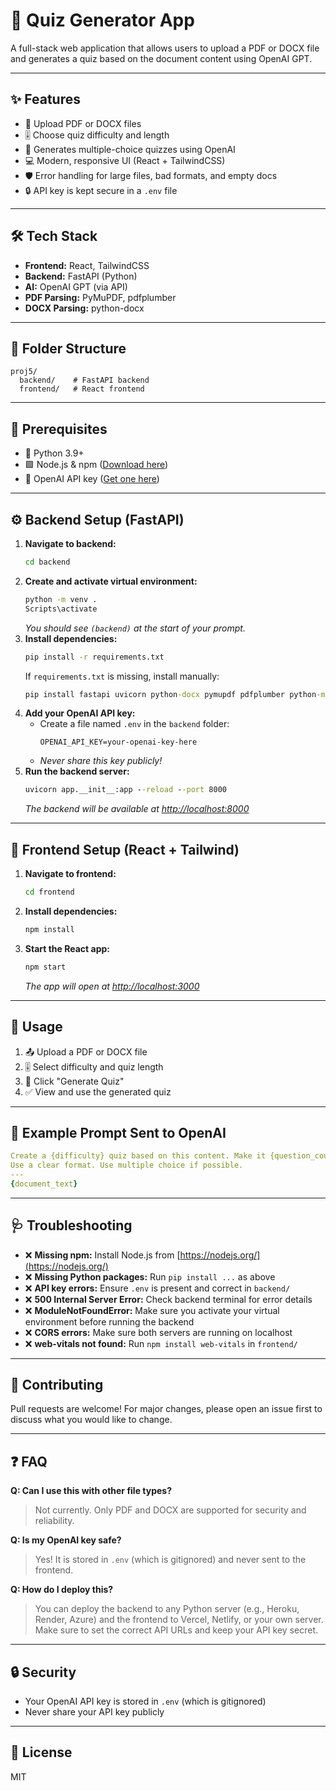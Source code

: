 # 📝 Quiz Generator App

A full-stack web application that allows users to upload a PDF or DOCX file and generates a quiz based on the document content using OpenAI GPT.

---

## ✨ Features
- 📄 Upload PDF or DOCX files
- 🎚️ Choose quiz difficulty and length
- 🤖 Generates multiple-choice quizzes using OpenAI
- 💻 Modern, responsive UI (React + TailwindCSS)
- 🛡️ Error handling for large files, bad formats, and empty docs
- 🔒 API key is kept secure in a `.env` file

---

## 🛠️ Tech Stack
- **Frontend:** React, TailwindCSS
- **Backend:** FastAPI (Python)
- **AI:** OpenAI GPT (via API)
- **PDF Parsing:** PyMuPDF, pdfplumber
- **DOCX Parsing:** python-docx

---

## 📁 Folder Structure
```
proj5/
  backend/    # FastAPI backend
  frontend/   # React frontend
```

---

## 🚦 Prerequisites
- 🐍 Python 3.9+
- 🟩 Node.js & npm ([Download here](https://nodejs.org/))
- 🔑 OpenAI API key ([Get one here](https://platform.openai.com/account/api-keys))

---

## ⚙️ Backend Setup (FastAPI)
1. **Navigate to backend:**
   ```cmd
   cd backend
   ```
2. **Create and activate virtual environment:**
   ```cmd
   python -m venv .
   Scripts\activate
   ```
   _You should see `(backend)` at the start of your prompt._
3. **Install dependencies:**
   ```cmd
   pip install -r requirements.txt
   ```
   If `requirements.txt` is missing, install manually:
   ```cmd
   pip install fastapi uvicorn python-docx pymupdf pdfplumber python-multipart openai python-dotenv
   ```
4. **Add your OpenAI API key:**
   - Create a file named `.env` in the `backend` folder:
     ```
     OPENAI_API_KEY=your-openai-key-here
     ```
   - _Never share this key publicly!_
5. **Run the backend server:**
   ```cmd
   uvicorn app.__init__:app --reload --port 8000
   ```
   _The backend will be available at [http://localhost:8000](http://localhost:8000)_

---

## 🎨 Frontend Setup (React + Tailwind)
1. **Navigate to frontend:**
   ```cmd
   cd frontend
   ```
2. **Install dependencies:**
   ```cmd
   npm install
   ```
3. **Start the React app:**
   ```cmd
   npm start
   ```
   _The app will open at [http://localhost:3000](http://localhost:3000)_

---

## 🚀 Usage
1. 📤 Upload a PDF or DOCX file
2. 🎚️ Select difficulty and quiz length
3. 🧠 Click "Generate Quiz"
4. ✅ View and use the generated quiz

---

## 🧩 Example Prompt Sent to OpenAI
```yaml
Create a {difficulty} quiz based on this content. Make it {question_count} questions long.
Use a clear format. Use multiple choice if possible.
---
{document_text}
```

---

## 🩺 Troubleshooting
- ❌ **Missing npm:** Install Node.js from [https://nodejs.org/](https://nodejs.org/)
- ❌ **Missing Python packages:** Run `pip install ...` as above
- ❌ **API key errors:** Ensure `.env` is present and correct in `backend/`
- ❌ **500 Internal Server Error:** Check backend terminal for error details
- ❌ **ModuleNotFoundError:** Make sure you activate your virtual environment before running the backend
- ❌ **CORS errors:** Make sure both servers are running on localhost
- ❌ **web-vitals not found:** Run `npm install web-vitals` in `frontend/`

---

## 🤝 Contributing
Pull requests are welcome! For major changes, please open an issue first to discuss what you would like to change.

---

## ❓ FAQ
**Q: Can I use this with other file types?**
> Not currently. Only PDF and DOCX are supported for security and reliability.

**Q: Is my OpenAI key safe?**
> Yes! It is stored in `.env` (which is gitignored) and never sent to the frontend.

**Q: How do I deploy this?**
> You can deploy the backend to any Python server (e.g., Heroku, Render, Azure) and the frontend to Vercel, Netlify, or your own server. Make sure to set the correct API URLs and keep your API key secret.

---

## 🔒 Security
- Your OpenAI API key is stored in `.env` (which is gitignored)
- Never share your API key publicly

---

## 📄 License
MIT 